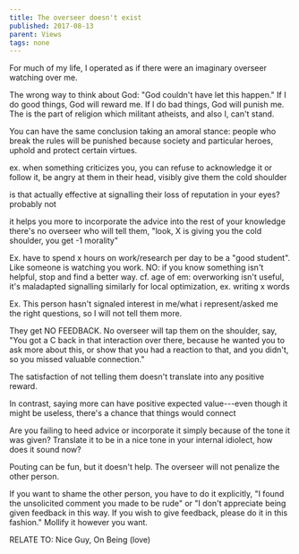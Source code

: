 ```yaml
---
title: The overseer doesn't exist
published: 2017-08-13
parent: Views
tags: none
---
```



For much of my life, I operated as if there were an imaginary overseer watching over me.

The wrong way to think about God: "God couldn't have let this happen." If I do good things, God will reward me. If I do bad things, God will punish me. The is the part of religion which militant atheists, and also I, can't stand.

You can have the same conclusion taking an amoral stance: people who break the rules will be punished because society and particular heroes, uphold and protect certain virtues.

ex. when something criticizes you, you can refuse to acknowledge it or follow it, be angry at them in their head, visibly give them the cold shoulder

is that actually effective at signalling their loss of reputation in your eyes? probably not

it helps you more to incorporate the advice into the rest of your knowledge
there's no overseer who will tell them, "look, X is giving you the cold shoulder, you get -1 morality"

Ex. have to spend x hours on work/research per day to be a "good student". Like someone is watching you work. NO: if you know something isn't helpful, stop and find a better way. cf. age of em: overworking isn't useful, it's maladapted signalling
similarly for local optimization, ex. writing x words

Ex. This person hasn't signaled interest in me/what i represent/asked me the right questions, so I will not tell them more.

They get NO FEEDBACK. No overseer will tap them on the shoulder, say, "You got a C back in that interaction over there, because he wanted you to ask more about this, or show that you had a reaction to that, and you didn't, so you missed valuable connection."

The satisfaction of not telling them doesn't translate into any positive reward.

In contrast, saying more can have positive expected value---even though it might be useless, there's a chance that things would connect

Are you failing to heed advice or incorporate it simply because of the tone it was given? Translate it to be in a nice tone in your internal idiolect, how does it sound now? 

Pouting can be fun, but it doesn't help. The overseer will not penalize the other person. 

If you want to shame the other person, you have to do it explicitly, "I found the unsolicited comment you made to be rude" or "I don't appreciate being given feedback in this way. If you wish to give feedback, please do it in this fashion." Mollify it however you want. 

RELATE TO: Nice Guy, On Being (love)
